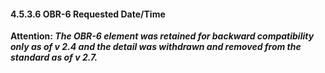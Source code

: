 #### 4.5.3.6 OBR-6 Requested Date/Time

**Attention: _The OBR-6 element was retained for backward compatibility only as of v 2.4 and the detail was withdrawn and removed from the standard as of v 2.7._**
